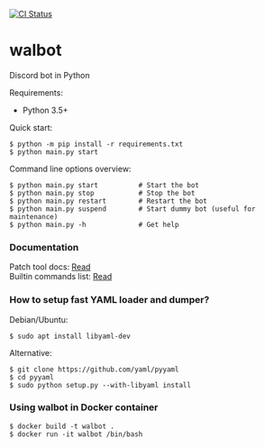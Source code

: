 [![CI Status](https://github.com/aobolensk/walbot/workflows/Lint/badge.svg)](https://github.com/aobolensk/walbot/actions)

# walbot
Discord bot in Python

Requirements:
- Python 3.5+

Quick start:
```shell
$ python -m pip install -r requirements.txt
$ python main.py start
```

Command line options overview:
```shell
$ python main.py start          # Start the bot
$ python main.py stop           # Stop the bot
$ python main.py restart        # Restart the bot
$ python main.py suspend        # Start dummy bot (useful for maintenance)
$ python main.py -h             # Get help
```

### Documentation

Patch tool docs: [Read](docs/Patch.md) \
Builtin commands list: [Read](docs/Help.md)

### How to setup fast YAML loader and dumper?

Debian/Ubuntu:
```console
$ sudo apt install libyaml-dev
```
Alternative:
```console
$ git clone https://github.com/yaml/pyyaml
$ cd pyyaml
$ sudo python setup.py --with-libyaml install
```

### Using walbot in Docker container

```console
$ docker build -t walbot .
$ docker run -it walbot /bin/bash
```
